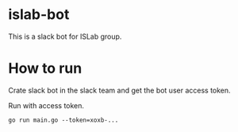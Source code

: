 # islab-bot

This is a slack bot for ISLab group.

# How to run

Crate slack bot in the slack team and get the bot user access token.

Run with access token.

```
go run main.go --token=xoxb-...
```
